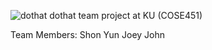 ![dothat](https://avatars1.githubusercontent.com/u/57694591?s=460&v=4)
dothat team project at KU (COSE451)

Team Members:
Shon
Yun
Joey
John
